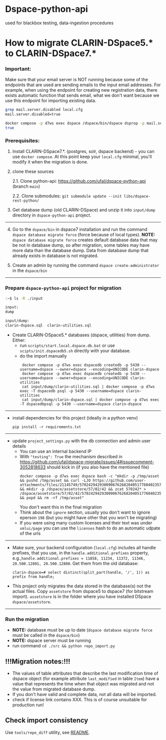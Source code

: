 # Dspace-python-api
used for blackbox testing, data-ingestion procedures

# How to migrate CLARIN-DSpace5.* to CLARIN-DSpace7.*

### Important:
Make sure that your email server is NOT running because some of the endpoints that are used
are sending emails to the input email addresses. 
For example, when using the endpoint for creating new registration data, 
there exists automatic function that sends email, what we don't want
because we use this endpoint for importing existing data.
```sh
grep mail.server.disabled local.cfg
mail.server.disabled=true

docker compose -p d7ws exec dspace /dspace/bin/dspace dsprop -p mail.server.disabled
true
```

### Prerequisites:
1. Install CLARIN-DSpace7.*. (postgres, solr, dspace backend) - you can use `docker compose`. At this point keep your `local.cfg` minimal, you'll modify it when the migration is done.

2. clone these sources

    2.1. Clone python-api: https://github.com/ufal/dspace-python-api (branch `main`)

    2.2. Clone submodules:
`git submodule update --init libs/dspace-rest-python/`

3. Get database dump (old CLARIN-DSpace) and unzip it into `input/dump` directory in `dspace-python-api` project.


***
4. Go to the `dspace/bin` in dspace7 installation and run the command `dspace database migrate force` (force because of local types).
**NOTE:** `dspace database migrate force` creates default database data that may be not in database dump, so after migration, some tables may have more data than the database dump. Data from database dump that already exists in database is not migrated.

5. Create an admin by running the command `dspace create-administrator` in the `dspace/bin`

***
### Prepare `dspace-python-api` project for migration


```sh
:~$ ls -R ./input

input:
dump

input/dump:
clarin-dspace.sql  clarin-utilities.sql

```
- Create CLARIN-DSpace5.* databases (dspace, utilities) from dump. Either:
  - run `scripts/start.local.dspace.db.bat` or use `scipts/init.dspacedb5.sh` directly with your database. 
  - do the import manually
     ```
      docker compose -p d7ws exec dspacedb createdb -p 5430 --username=dspace --owner=dspace --encoding=UNICODE clarin-dspace
      docker compose -p d7ws exec dspacedb createdb -p 5430 --username=dspace --owner=dspace --encoding=UNICODE clarin-utilities
      cat input/dump/clarin-utilities.sql | docker compose -p d7ws exec -T dspacedb psql -p 5430 --username=dspace clarin-utilities
      cat input/dump/clarin-dspace.sql | docker compose -p d7ws exec -T dspacedbpsql -p 5430 --username=dspace clarin-dspace
      ```
***
- install dependencies for this project (ideally in a python venv)
  ```
  pip install -r requirements.txt
  ```

***
- update `project_settings.py` with the db connection and admin user details
  - You can use an internal backend IP
  - With `"testing": True` the mechanism described in https://github.com/ufal/dspace-migrate/issues/4#issuecomment-3052818633 should kick in (if you also have the mentioned file)
    ```
    docker compose -p d7ws exec dspace bash -c "mkdir -p /tmp/asset && pushd /tmp/asset && curl -LJO https://github.com/user-attachments/files/21145749/57024294293009067626820405177604023574.zip && mkdir -p /dspace/assetstore/57/02/42 && zcat 570242* > /dspace/assetstore/57/02/42/57024294293009067626820405177604023574 && popd && rm -rf /tmp/asset"
    ```
    You don't want this in the final migration
  - Think about the `ignore` section, usually you don't want to ignore eperson `198` (but you might have other that you won't be migrating)
  - If you were using many custom licenses and their text was under `xmlui/page`
    you can use the `licenses` hash to do an automatic udpate of the urls 

***
- Make sure, your backend configuration (`local.cfg`) includes all handle prefixes, that you use, in the `handle.additional.prefixes` property, 
e.g.,`handle.additional.prefixes = 11858, 11234, 11372, 11346, 20.500.12801, 20.500.12800`. Get them from the old database:
  ```
  clarin-dspace=# select distinct(split_part(handle, '/', 1)) as prefix from handle;
  ```

- This project only migrates the data stored in the database(s) not the actual files. Copy `assetstore` from dspace5 to dspace7 (for bitstream import). `assetstore` is in the folder where you have installed DSpace `dspace/assetstore`.

***
### Run the migration
- **NOTE:** database must be up to date (`dspace database migrate force` must be called in the `dspace/bin`)
- **NOTE:** dspace server must be running
- run command `cd ./src && python repo_import.py`

## !!!Migration notes:!!!
- The values of table attributes that describe the last modification time of dspace object (for example attribute `last_modified` in table `Item`) have a value that represents the time when that object was migrated and not the value from migrated database dump.
- If you don't have valid and complete data, not all data will be imported.
- check if license link contains XXX. This is of course unsuitable for production run!

## Check import consistency

Use `tools/repo_diff` utility, see [README](tools/repo_diff/README.md).
